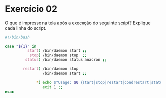 # Exercício 02

O que é impresso na tela após a execução do seguinte script? Explique cada linha do script.

```bash
#!/bin/bash

case "${1}" in
          start) /bin/daemon start ;;
           stop) /bin/daemon stop  ;;
         status) /bin/daemon status anacron ;;

        restart) /bin/daemon stop 
                 /bin/daemon start ;;

              *) echo $"Usage: $0 {start|stop|restart|condrestart|status}"
                 exit 1 ;;
esac

```

